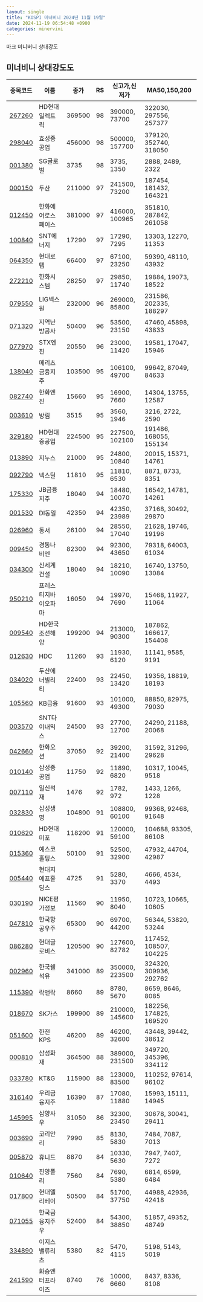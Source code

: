 ```yaml
---
layout: single
title: "KOSPI 미너비니 2024년 11월 19일"
date: 2024-11-19 06:54:48 +0900
categories: minervini
---
```

마크 미니버니 상대강도

## 미너비니 상대강도도

|종목코드|이름|종가|RS|신고가,신저가|MA50,150,200|
|------|---|---|--|---------|------------|
|[267260](https://finance.daum.net/quotes/A267260)|HD현대일렉트릭|369500|98|390000, 73700|322030, 297556, 257377|
|[298040](https://finance.daum.net/quotes/A298040)|효성중공업|456000|98|500000, 157700|379120, 352740, 318050|
|[001380](https://finance.daum.net/quotes/A001380)|SG글로벌|3735|98|3735, 1350|2888, 2489, 2322|
|[000150](https://finance.daum.net/quotes/A000150)|두산|211000|97|241500, 73200|187454, 181432, 164321|
|[012450](https://finance.daum.net/quotes/A012450)|한화에어로스페이스|381000|97|416000, 100965|351810, 287842, 261058|
|[100840](https://finance.daum.net/quotes/A100840)|SNT에너지|17290|97|17290, 7295|13303, 12270, 11353|
|[064350](https://finance.daum.net/quotes/A064350)|현대로템|66400|97|67100, 23250|59390, 48110, 43932|
|[272210](https://finance.daum.net/quotes/A272210)|한화시스템|28250|97|29850, 11740|19884, 19073, 18522|
|[079550](https://finance.daum.net/quotes/A079550)|LIG넥스원|232000|96|269000, 85800|231586, 202335, 188297|
|[071320](https://finance.daum.net/quotes/A071320)|지역난방공사|50400|96|53500, 23150|47460, 45898, 43833|
|[077970](https://finance.daum.net/quotes/A077970)|STX엔진|20550|96|23000, 11420|19581, 17047, 15946|
|[138040](https://finance.daum.net/quotes/A138040)|메리츠금융지주|103500|95|106100, 49700|99642, 87049, 84633|
|[082740](https://finance.daum.net/quotes/A082740)|한화엔진|15660|95|16900, 7660|14304, 13755, 12587|
|[003610](https://finance.daum.net/quotes/A003610)|방림|3515|95|3560, 1946|3216, 2722, 2590|
|[329180](https://finance.daum.net/quotes/A329180)|HD현대중공업|224500|95|227500, 102100|191486, 168055, 155134|
|[013890](https://finance.daum.net/quotes/A013890)|지누스|21000|95|24800, 10840|20015, 15371, 14761|
|[092790](https://finance.daum.net/quotes/A092790)|넥스틸|11810|95|11810, 6530|8871, 8733, 8351|
|[175330](https://finance.daum.net/quotes/A175330)|JB금융지주|18040|94|18480, 10070|16542, 14781, 14261|
|[001530](https://finance.daum.net/quotes/A001530)|DI동일|42350|94|42350, 23989|37168, 30492, 29870|
|[026960](https://finance.daum.net/quotes/A026960)|동서|26100|94|28550, 17040|21628, 19746, 19196|
|[009450](https://finance.daum.net/quotes/A009450)|경동나비엔|82300|94|92300, 43650|79318, 64003, 61034|
|[034300](https://finance.daum.net/quotes/A034300)|신세계건설|18040|94|18210, 10090|16740, 13750, 13084|
|[950210](https://finance.daum.net/quotes/A950210)|프레스티지바이오파마|16050|94|19970, 7690|15468, 11927, 11064|
|[009540](https://finance.daum.net/quotes/A009540)|HD한국조선해양|199200|94|213000, 90300|187862, 166617, 154408|
|[012630](https://finance.daum.net/quotes/A012630)|HDC|11260|93|11930, 6120|11141, 9585, 9191|
|[034020](https://finance.daum.net/quotes/A034020)|두산에너빌리티|22400|93|22450, 13420|19356, 18819, 18193|
|[105560](https://finance.daum.net/quotes/A105560)|KB금융|91600|93|101000, 49300|88850, 82975, 79030|
|[003570](https://finance.daum.net/quotes/A003570)|SNT다이내믹스|24500|93|27700, 12700|24290, 21188, 20068|
|[042660](https://finance.daum.net/quotes/A042660)|한화오션|37050|92|39200, 21400|31592, 31296, 29628|
|[010140](https://finance.daum.net/quotes/A010140)|삼성중공업|11750|92|11890, 6820|10317, 10045, 9518|
|[007110](https://finance.daum.net/quotes/A007110)|일신석재|1476|92|1782, 972|1433, 1266, 1228|
|[032830](https://finance.daum.net/quotes/A032830)|삼성생명|104800|91|108800, 60100|99368, 92468, 91648|
|[010620](https://finance.daum.net/quotes/A010620)|HD현대미포|118200|91|120000, 59100|104688, 93305, 86108|
|[015360](https://finance.daum.net/quotes/A015360)|예스코홀딩스|50100|91|52500, 32900|47932, 44704, 42987|
|[005440](https://finance.daum.net/quotes/A005440)|현대지에프홀딩스|4725|91|5280, 3370|4666, 4534, 4493|
|[030190](https://finance.daum.net/quotes/A030190)|NICE평가정보|11560|90|11950, 8040|10723, 10665, 10605|
|[047810](https://finance.daum.net/quotes/A047810)|한국항공우주|65300|90|69700, 44200|56344, 53820, 53244|
|[086280](https://finance.daum.net/quotes/A086280)|현대글로비스|120500|90|127600, 82782|117452, 108507, 104225|
|[002960](https://finance.daum.net/quotes/A002960)|한국쉘석유|341000|89|350000, 223500|324320, 309936, 292762|
|[115390](https://finance.daum.net/quotes/A115390)|락앤락|8660|89|8780, 5670|8659, 8646, 8085|
|[018670](https://finance.daum.net/quotes/A018670)|SK가스|199900|89|210000, 145600|182256, 174825, 169520|
|[051600](https://finance.daum.net/quotes/A051600)|한전KPS|46200|89|46200, 32600|43448, 39442, 38612|
|[000810](https://finance.daum.net/quotes/A000810)|삼성화재|364500|88|389000, 231500|349720, 345396, 334112|
|[033780](https://finance.daum.net/quotes/A033780)|KT&G|115900|88|123000, 83500|110252, 97614, 96102|
|[316140](https://finance.daum.net/quotes/A316140)|우리금융지주|16390|87|17080, 11880|15993, 15111, 14945|
|[145995](https://finance.daum.net/quotes/A145995)|삼양사우|31050|86|32300, 23450|30678, 30041, 29411|
|[003690](https://finance.daum.net/quotes/A003690)|코리안리|7990|85|8130, 5830|7484, 7087, 7013|
|[005870](https://finance.daum.net/quotes/A005870)|휴니드|8870|84|10330, 5630|7947, 7407, 7272|
|[010640](https://finance.daum.net/quotes/A010640)|진양폴리|7560|84|7690, 5380|6814, 6599, 6484|
|[017800](https://finance.daum.net/quotes/A017800)|현대엘리베이|50500|84|51700, 37750|44988, 42936, 42418|
|[071055](https://finance.daum.net/quotes/A071055)|한국금융지주우|52400|84|54300, 38850|51857, 49352, 48749|
|[334890](https://finance.daum.net/quotes/A334890)|이지스밸류리츠|5380|82|5470, 4115|5198, 5143, 5019|
|[241590](https://finance.daum.net/quotes/A241590)|화승엔터프라이즈|8740|76|10000, 6660|8437, 8336, 8108|


